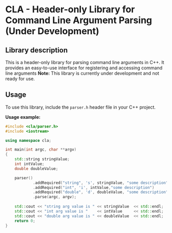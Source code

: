 # CLA - Header-only Library for Command Line Argument Parsing (Under Development)

## Library description
This is a header-only library for parsing command line arguments in C++. It provides an easy-to-use interface for registering and accessing command line arguments
**Note:** This library is currently under development and not ready for use.

## Usage
To use this library, include the `parser.h` header file in your C++ project. 

**Usage example:** 
```c++
#include <cla/parser.h>
#include <iostream>

using namespace cla;

int main(int argc, char **argv)
{
    std::string stringValue;
    int intValue;
    double doubleValue;

    parser()
            .addRequired("string", 's', stringValue, "some description")
            .addRequired("int", 'i', intValue,"some description")
            .addRequired("double", 'd', doubleValue, "some description")
            .parse(argc, argv);
    
    std::cout << "string arg value is " << stringValue  << std::endl;
    std::cout << "int arg value is "    << intValue     << std::endl;
    std::cout << "double arg value is " << doubleValue  << std::endl;
    return 0;
}
```
